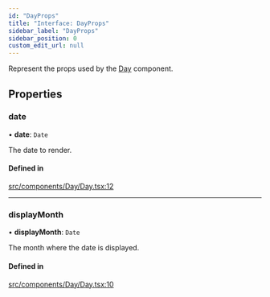 ```yaml
---
id: "DayProps"
title: "Interface: DayProps"
sidebar_label: "DayProps"
sidebar_position: 0
custom_edit_url: null
---
```


Represent the props used by the [Day](/api/functions/Day.md) component.

## Properties

### date

• **date**: `Date`

The date to render.

#### Defined in

[src/components/Day/Day.tsx:12](https://github.com/gpbl/react-day-picker/blob/433a4d1e8/src/components/Day/Day.tsx#L12)

___

### displayMonth

• **displayMonth**: `Date`

The month where the date is displayed.

#### Defined in

[src/components/Day/Day.tsx:10](https://github.com/gpbl/react-day-picker/blob/433a4d1e8/src/components/Day/Day.tsx#L10)
